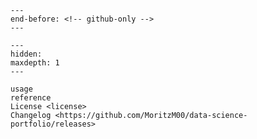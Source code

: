 ```{include} ../README.md
---
end-before: <!-- github-only -->
---
```

```{toctree}
---
hidden:
maxdepth: 1
---

usage
reference
License <license>
Changelog <https://github.com/MoritzM00/data-science-portfolio/releases>
```
